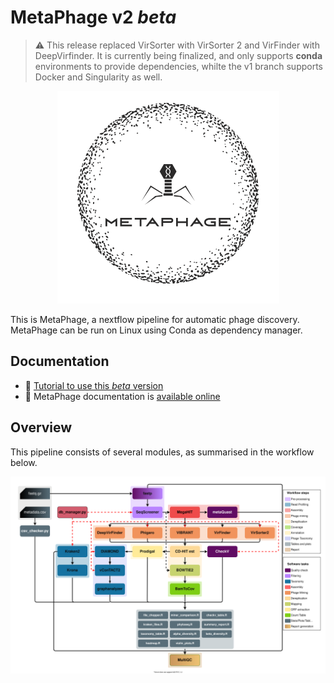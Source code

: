 # MetaPhage v2 *beta*

> :warning: This release replaced VirSorter with VirSorter 2 and VirFinder with DeepVirfinder.
> It is currently being finalized, and only supports **conda** environments to provide dependencies,
> whilte the v1 branch supports Docker and Singularity as well.

<p align="center">
  <a href="https://MattiaPandolfoVR.github.io/MetaPhage/"><img src="./docs/imgs/metaphage-logo.png"></a>
</p>

This is MetaPhage, a nextflow pipeline for automatic phage discovery. MetaPhage can be run on Linux using Conda as dependency manager.
## Documentation

* :page_facing_up: [Tutorial to use this *beta* version](tutorial_beta.md)
* :book: MetaPhage documentation is [available online](https://MattiaPandolfoVR.github.io/MetaPhage/)

## Overview

This pipeline consists of several modules, as summarised in the workflow below.

<p align="center">
  <a href="https://MattiaPandolfoVR.github.io/MetaPhage/"><img src="./figures/metaphage.drawio.svg"></a>
</p>


